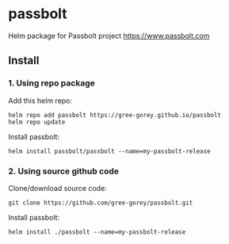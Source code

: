 # passbolt
Helm package for Passbolt project https://www.passbolt.com

## Install

### 1. Using repo package
Add this helm repo:
```console
helm repo add passbolt https://gree-gorey.github.io/passbolt
helm repo update
```
Install passbolt:
```console
helm install passbolt/passbolt --name=my-passbolt-release
```

### 2. Using source github code
Clone/download source code:
```console
git clone https://github.com/gree-gorey/passbolt.git
```
Install passbolt:
```console
helm install ./passbolt --name=my-passbolt-release
```
